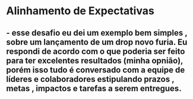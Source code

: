 # Alinhamento de Expectativas


## - esse desafio eu dei um exemplo bem simples , sobre um lançamento de um drop novo furia. Eu respondi de acordo com o que poderia ser feito para ter excelentes resultados (minha opnião), porém isso tudo é conversado com a equipe de líderes e colaboradores estipulando prazos , metas , impactos e tarefas a serem entregues.
